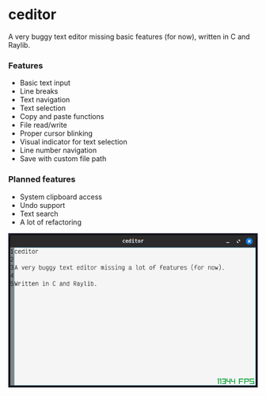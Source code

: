 # ceditor

A very buggy text editor missing basic features (for now), written in C and Raylib.

### Features
- Basic text input
- Line breaks
- Text navigation
- Text selection
- Copy and paste functions
- File read/write
- Proper cursor blinking
- Visual indicator for text selection
- Line number navigation
- Save with custom file path

### Planned features
- System clipboard access
- Undo support
- Text search
- A lot of refactoring

![ceditor screenshot](assets/images/ceditor.png)